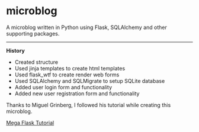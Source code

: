 # microblog

A microblog written in Python using Flask, SQLAlchemy and other supporting packages.

---

**History**

- Created structure
- Used jinja templates to create html templates
- Used flask_wtf to create render web forms
- Used SQLAlchemy and SQLMigrate to setup SQLite database
- Added user login form and functionality
- Added new user registration form and functionality

Thanks to Miguel Grinberg, I followed his tutorial while creating this microblog.

[Mega Flask Tutorial](https://blog.miguelgrinberg.com/post/the-flask-mega-tutorial-part-i-hello-world "Mega Flask Tutorial")
